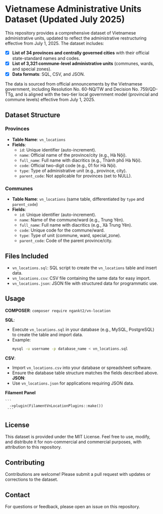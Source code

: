 # Vietnamese Administrative Units Dataset (Updated July 2025)

This repository provides a comprehensive dataset of Vietnamese administrative units, updated to reflect the administrative restructuring effective from July 1, 2025. The dataset includes:

- [x] **List of 34 provinces and centrally governed cities** with their official state-standard names and codes.
- [x] **List of 3,321 commune-level administrative units** (communes, wards, and special zones).
- [x] **Data formats**: SQL, CSV, and JSON.

The data is sourced from official announcements by the Vietnamese government, including Resolution No. 60-NQ/TW and Decision No. 759/QD-TTg, and is aligned with the two-tier local government model (provincial and commune levels) effective from July 1, 2025.

## Dataset Structure

### Provinces
- **Table Name**: `vn_locations`
- **Fields**:
  - `id`: Unique identifier (auto-increment).
  - `name`: Official name of the province/city (e.g., Hà Nội).
  - `full_name`: Full name with diacritics (e.g., Thành phố Hà Nội).
  - `code`: Official two-digit code (e.g., 01 for Hà Nội).
  - `type`: Type of administrative unit (e.g., province, city).
  - `parent_code`: Not applicable for provinces (set to NULL).

### Communes
- **Table Name**: `vn_locations` (same table, differentiated by `type` and `parent_code`)
- **Fields**:
  - `id`: Unique identifier (auto-increment).
  - `name`: Name of the commune/ward (e.g., Trung Yên).
  - `full_name`: Full name with diacritics (e.g., Xã Trung Yên).
  - `code`: Unique code for the commune/ward.
  - `type`: Type of unit (commune, ward, special_zone).
  - `parent_code`: Code of the parent province/city.

## Files Included
- `vn_locations.sql`: SQL script to create the `vn_locations` table and insert data.
- `vn_locations.csv`: CSV file containing the same data for easy import.
- `vn_locations.json`: JSON file with structured data for programmatic use.

## Usage
**COMPOSER**: 
     ```
     composer require ngankt2/vn-location
     ```

**SQL**:
   - Execute `vn_locations.sql` in your database (e.g., MySQL, PostgreSQL) to create the table and import data.
   - Example:
     ```bash
     mysql -u username -p database_name < vn_locations.sql
     ```
**CSV**:
   - Import `vn_locations.csv` into your database or spreadsheet software.
   - Ensure the database table structure matches the fields described above.
**JSON**:
   - Use `vn_locations.json` for applications requiring JSON data.


**Filament Panel**

    ```
      ->plugin(FilamentVnLocationPlugins::make())
     ```
            

## License
This dataset is provided under the MIT License. Feel free to use, modify, and distribute it for non-commercial and commercial purposes, with attribution to this repository.

## Contributing
Contributions are welcome! Please submit a pull request with updates or corrections to the dataset.

## Contact
For questions or feedback, please open an issue on this repository.

